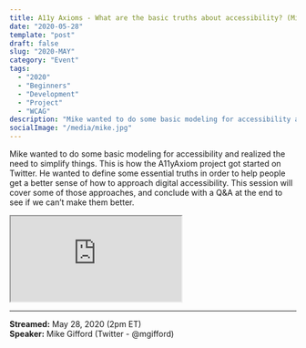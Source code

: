 ```yaml
---
title: A11y Axioms - What are the basic truths about accessibility? (Mike Gifford)
date: "2020-05-28"
template: "post"
draft: false
slug: "2020-MAY"
category: "Event"
tags:
  - "2020"
  - "Beginners"
  - "Development"
  - "Project"
  - "WCAG"
description: "Mike wanted to do some basic modeling for accessibility and realized the need to simplify things. This is how the A11yAxiom project got started on Twitter. He wanted to define some essential truths in order to help people get a better sense of how to approach digital accessibility. This session will cover some of those approaches, and conclude with a Q&A at the end to see if we can’t make them better."
socialImage: "/media/mike.jpg"
---
```

Mike wanted to do some basic modeling for accessibility and realized the need to simplify things. This is how the A11yAxiom project got started on Twitter. He wanted to define some essential truths in order to help people get a better sense of how to approach digital accessibility. This session will cover some of those approaches, and conclude with a Q&A at the end to see if we can’t make them better.

<iframe title="A11y Axioms - What are the basic truths about accessibility? by Mike Gifford" src="https://www.youtube.com/embed/KAxJ9We74d8" allow="accelerometer; autoplay; encrypted-media; gyroscope; picture-in-picture" allowfullscreen></iframe>

-----
<b>Streamed:</b> May 28, 2020 (2pm ET)<br>
<b>Speaker:</b> Mike Gifford (Twitter - @mgifford)<br>